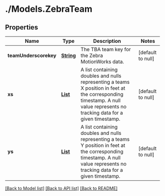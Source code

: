 # ./Models.ZebraTeam
## Properties

Name | Type | Description | Notes
------------ | ------------- | ------------- | -------------
**teamUnderscorekey** | [**String**](string.md) | The TBA team key for the Zebra MotionWorks data. | [default to null]
**xs** | [**List**](double.md) | A list containing doubles and nulls representing a teams X position in feet at the corresponding timestamp. A null value represents no tracking data for a given timestamp. | [default to null]
**ys** | [**List**](double.md) | A list containing doubles and nulls representing a teams Y position in feet at the corresponding timestamp. A null value represents no tracking data for a given timestamp. | [default to null]

[[Back to Model list]](../README.md#documentation-for-models) [[Back to API list]](../README.md#documentation-for-api-endpoints) [[Back to README]](../README.md)

